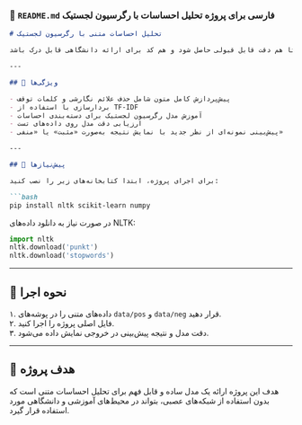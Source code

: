 

### 📄 `README.md` فارسی برای پروژه تحلیل احساسات با رگرسیون لجستیک

```markdown
# تحلیل احساسات متنی با رگرسیون لجستیک

این پروژه با هدف تشخیص احساسات مثبت و منفی در متون انگلیسی طراحی شده است. برخلاف مدل‌های پیچیده مبتنی بر شبکه‌های عصبی، در اینجا از الگوریتم ساده و قابل فهم **رگرسیون لجستیک** استفاده شده تا هم دقت قابل قبولی حاصل شود و هم کد برای ارائه دانشگاهی قابل درک باشد.

---

## 📌 ویژگی‌ها

- پیش‌پردازش کامل متون شامل حذف علائم نگارشی و کلمات توقف
- بردارسازی با استفاده از TF-IDF
- آموزش مدل رگرسیون لجستیک برای دسته‌بندی احساسات
- ارزیابی دقت مدل روی داده‌های تست
- پیش‌بینی نمونه‌ای از نظر جدید با نمایش نتیجه به‌صورت «مثبت» یا «منفی»

---

## 🧰 پیش‌نیازها

برای اجرای پروژه، ابتدا کتابخانه‌های زیر را نصب کنید:

```bash
pip install nltk scikit-learn numpy
```

در صورت نیاز به دانلود داده‌های NLTK:

```python
import nltk
nltk.download('punkt')
nltk.download('stopwords')
```

---

## 🚀 نحوه اجرا

۱. داده‌های متنی را در پوشه‌های `data/pos` و `data/neg` قرار دهید.  
۲. فایل اصلی پروژه را اجرا کنید.  
۳. دقت مدل و نتیجه پیش‌بینی در خروجی نمایش داده می‌شود.

---

## 🎯 هدف پروژه

هدف این پروژه ارائه یک مدل ساده و قابل فهم برای تحلیل احساسات متنی است که بدون استفاده از شبکه‌های عصبی، بتواند در محیط‌های آموزشی و دانشگاهی مورد استفاده قرار گیرد.



